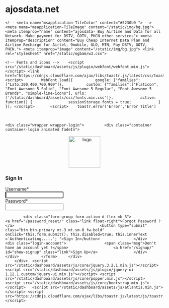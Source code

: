 # ajosdata.net

<!DOCTYPE html><html lang="en"><head>	<meta http-equiv="X-UA-Compatible" content="IE=edge" />	<title>Login - ajosdata | Buy Data, Airtime to cash, Bills Payment</title> <meta name="viewport" content="width=device-width, initial-scale=1, shrink-to-fit=no"> <meta name="theme-color" content="#1B0569 "> <!--favicon icon--> <link rel="icon" href="/static/styles/mojeed/img/favicon.png" type="image/png" sizes="16x16">
	<!-- <meta name="msapplication-TileColor" content="#5230b0 "> -->	<meta name="msapplication-TileImage" content="/static/img/bg.jpg">	<meta itemprop="name" content="ajosdata- Buy Airtime and Data for all Network. Make payment for DSTV, GOTV, PHCN other services"> <meta itemprop="description" content="Buy Cheap Internet Data Plan and Airtime Recharge for Airtel, 9mobile, GLO, MTN, Pay DSTV, GOTV, PHCN."> <meta itemprop="image" content="/static/img/bg.jpg"> <link rel="stylesheet" href="/static/ogbam/w3.css">
<!-- Twitter Card data --> <meta name="twitter:card" content="/static/img/bg.jpg"> <meta name="twitter:title" content="ajosdata- Buy Airtime and Data for all Network. Make payment for DSTV, GOTV, PHCN other services"> <meta name="twitter:description" content="Buy Cheap Internet Data Plan and Airtime Recharge for Airtel, 9mobile, GLO, MTN, Pay DSTV, GOTV, PHCN."> <meta name="twitter:image:src" content="/static/img/bg.jpg">
<!-- Open Graph data --> <meta property="og:locale" content="en_US"> <meta property="og:title" content="ajosdata- Buy Airtime and Data for all Network. Make payment for DSTV, GOTV, PHCN other services"> <meta property="og:image" content="/static/img/bg.jpg"> <meta property="og:description" content="Buy Cheap Internet Data Plan and Airtime Recharge for Airtel, 9mobile, GLO, MTN, Pay DSTV, GOTV, PHCN."/> <meta property="og:site_name" content="ajosdata"/> <meta property="og:url" content="https://www.ajosdata.com"> <meta property="og:type" content="website"> <!-- Bootstrap CSS --> <link rel="stylesheet" href="/static/assets/vendor/bootstrap/css/bootstrap.min.css"> <link href="/static/assets/vendor/fonts/circular-std/style.css" rel="stylesheet"> <link rel="stylesheet" href="/static/assets/libs/css/style.css"> <link rel="stylesheet" href="/static/assets/vendor/fonts/fontawesome/css/fontawesome-all.css"> <link rel="stylesheet" href="https://cdnjs.cloudflare.com/ajax/libs/font-awesome/4.7.0/css/font-awesome.min.css"> 	<meta content='width=device-width, initial-scale=1.0, shrink-to-fit=no' name='viewport' />	<link rel="icon" href="/static/dashboard/assets/img/icon.ico" type="image/x-icon"/>
	<!-- Fonts and icons -->	<script src="/static/dashboard/assets/js/plugin/webfont/webfont.min.js"></script> <link href="https://cdnjs.cloudflare.com/ajax/libs/toastr.js/latest/css/toastr.min.css"> 		<script>		WebFont.load({			google: {"families":["Lato:300,400,700,900"]},			custom: {"families":["Flaticon", "Font Awesome 5 Solid", "Font Awesome 5 Regular", "Font Awesome 5 Brands", "simple-line-icons"], urls: ['/static/dashboard/assets/css/fonts.min.css']},			active: function() {				sessionStorage.fonts = true;			}		});	</script>		<script>	toastr.error('Error','Error Title')
</script>	<!-- CSS Files -->	<link rel="stylesheet" href="/static/dashboard/assets/css/bootstrap.min.css">	<link rel="stylesheet" href="/static/dashboard/assets/css/atlantis.css">	
	</head><body class="login" ><style> .wrapper { background: url("https://www.crushpixel.com/big-static9/preview4/portrait-young-black-woman-creative-281986.jpg"); background-size: cover; box-shadow: inset 2000px 1000px 2000px rgb(229 139 0); }
button, .btn-primary, .btn, .btn-primary:hover, .btn-primary:focus, .btn-primary:disabled { background: linear-gradient(162deg, orange, #ff9400) !important; border: none !important; } </style>

	<div class="wrapper wrapper-login">			<div class="container container-login animated fadeIn">		 
<center> <a href="/" class="logo"> <img src="/static/styles/mojeed/img/ajos-logo.png" height="100" alt="logo" /> <!--<img src="/static/styles/mojeed/img/n.png" height="90" alt="logo" />--> <!-- <img src="/static/styles/mojeed/images/bnoslogo.jpeg" alt="Naxos" data-rjs="2" style="width:150px;"> -->				 <!-- <img src="/static/styles/mojeed/images/bnoslogo.jpeg" alt="ajosdata" data-rjs="2" class="logo-image" style="height: 60px; width:220px;"> --> </a></center>			<h3 class="text-center">Sign In </h3>			 <form method="POST" > <input type="hidden" name="csrfmiddlewaretoken" value="FAyB7QY62HG5zldwIh2fRW7ICnlrl0u3PsyP1DXzzOWx7I7LOOWk7oSRV1sMau6Z">			 <div class="form-group"> 

<div id="div_id_username" class="form-group"> <label for="id_username" class=" requiredField"> Username<span class="asteriskField">*</span> </label> 


<div class=""> <input type="text" name="username" autofocus autocapitalize="none" autocomplete="username" maxlength="150" class="textinput textInput form-control" required id="id_username"> 








</div> </div> 




<div id="div_id_password" class="form-group"> <label for="id_password" class=" requiredField"> Password<span class="asteriskField">*</span> </label> 


<div class=""> <input type="password" name="password" autocomplete="current-password" class="textinput textInput form-control" required id="id_password"> 








</div> </div> 


			<div class="form-group form-action-d-flex mb-3">								 <a href="/password_reset/" class="link float-right">Forgot Password ?</a>										<button type="submit" class="btn btn-primary mt-3 mt-sm-0 fw-bold" onClick="this.form.submit(); this.disabled=true; this.innerText ='Authenticating.....'; ">Sign In</button>				</div>										<div class="login-account">					<span class="msg">Don't have an account yet ?</span>					<a href="/signup/" id="show-signup" class="link">Sign Up</a>				</div>			</div>			</form>		</div>
		</div>	<script src="/static/dashboard/assets/js/core/jquery.3.2.1.min.js"></script>	<script src="/static/dashboard/assets/js/plugin/jquery-ui-1.12.1.custom/jquery-ui.min.js"></script>	<script src="/static/dashboard/assets/js/core/popper.min.js"></script>	<script src="/static/dashboard/assets/js/core/bootstrap.min.js"></script>	<script src="/static/dashboard/assets/js/atlantis.min.js"></script>	<script src="https://cdnjs.cloudflare.com/ajax/libs/toastr.js/latest/js/toastr.min.js"></script>
</body></html> 
